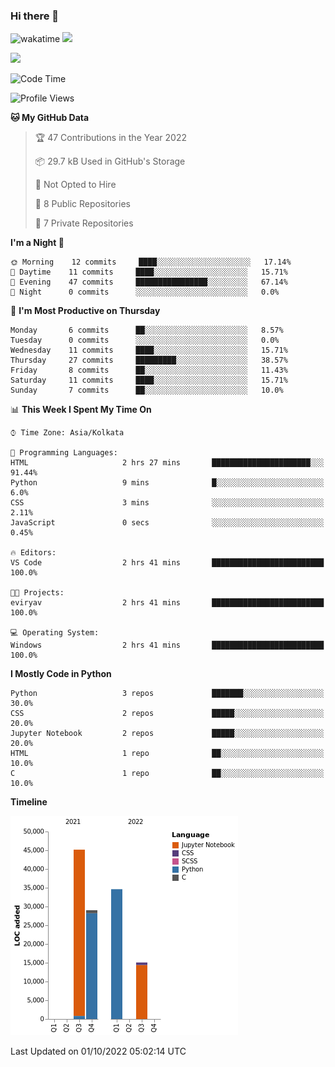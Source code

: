 ### Hi there 👋
 
![wakatime](https://wakatime.com/badge/user/0b03cf2c-442d-4f14-aab0-008b7933e5ce.svg)
![](https://img.shields.io/twitter/follow/vinayjkit.svg?style=social)

![](https://img.shields.io/badge/Code%20Time-1%2C937%20hrs%203%20mins-blue)
<!--START_SECTION:waka-->
![Code Time](http://img.shields.io/badge/Code%20Time-2%20hrs%2041%20mins-blue)

![Profile Views](http://img.shields.io/badge/Profile%20Views-304-blue)

**🐱 My GitHub Data** 

> 🏆 47 Contributions in the Year 2022
 > 
> 📦 29.7 kB Used in GitHub's Storage 
 > 
> 🚫 Not Opted to Hire
 > 
> 📜 8 Public Repositories 
 > 
> 🔑 7 Private Repositories  
 > 
**I'm a Night 🦉** 

```text
🌞 Morning    12 commits     ████░░░░░░░░░░░░░░░░░░░░░   17.14% 
🌆 Daytime    11 commits     ████░░░░░░░░░░░░░░░░░░░░░   15.71% 
🌃 Evening    47 commits     ████████████████░░░░░░░░░   67.14% 
🌙 Night      0 commits      ░░░░░░░░░░░░░░░░░░░░░░░░░   0.0%

```
📅 **I'm Most Productive on Thursday** 

```text
Monday       6 commits      ██░░░░░░░░░░░░░░░░░░░░░░░   8.57% 
Tuesday      0 commits      ░░░░░░░░░░░░░░░░░░░░░░░░░   0.0% 
Wednesday    11 commits     ████░░░░░░░░░░░░░░░░░░░░░   15.71% 
Thursday     27 commits     █████████░░░░░░░░░░░░░░░░   38.57% 
Friday       8 commits      ██░░░░░░░░░░░░░░░░░░░░░░░   11.43% 
Saturday     11 commits     ████░░░░░░░░░░░░░░░░░░░░░   15.71% 
Sunday       7 commits      ██░░░░░░░░░░░░░░░░░░░░░░░   10.0%

```


📊 **This Week I Spent My Time On** 

```text
⌚︎ Time Zone: Asia/Kolkata

💬 Programming Languages: 
HTML                     2 hrs 27 mins       ██████████████████████░░░   91.44% 
Python                   9 mins              █░░░░░░░░░░░░░░░░░░░░░░░░   6.0% 
CSS                      3 mins              ░░░░░░░░░░░░░░░░░░░░░░░░░   2.11% 
JavaScript               0 secs              ░░░░░░░░░░░░░░░░░░░░░░░░░   0.45%

🔥 Editors: 
VS Code                  2 hrs 41 mins       █████████████████████████   100.0%

🐱‍💻 Projects: 
eviryav                  2 hrs 41 mins       █████████████████████████   100.0%

💻 Operating System: 
Windows                  2 hrs 41 mins       █████████████████████████   100.0%

```

**I Mostly Code in Python** 

```text
Python                   3 repos             ███████░░░░░░░░░░░░░░░░░░   30.0% 
CSS                      2 repos             █████░░░░░░░░░░░░░░░░░░░░   20.0% 
Jupyter Notebook         2 repos             █████░░░░░░░░░░░░░░░░░░░░   20.0% 
HTML                     1 repo              ██░░░░░░░░░░░░░░░░░░░░░░░   10.0% 
C                        1 repo              ██░░░░░░░░░░░░░░░░░░░░░░░   10.0%

```


**Timeline**

![Chart not found](https://raw.githubusercontent.com/vinayky1507/vinayky1507/main/charts/bar_graph.png) 


 Last Updated on 01/10/2022 05:02:14 UTC
<!--END_SECTION:waka-->

<!--
**vinayky1507/vinayky1507** is a ✨ _special_ ✨ repository because its `README.md` (this file) appears on your GitHub profile.

Here are some ideas to get you started:

- 🔭 I’m currently working on ...
- 🌱 I’m currently learning ...
- 👯 I’m looking to collaborate on ...
- 🤔 I’m looking for help with ...
- 💬 Ask me about ...
- 📫 How to reach me: ...
- 😄 Pronouns: ...
- ⚡ Fun fact: ...
-->
